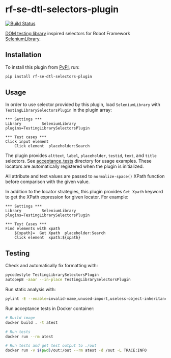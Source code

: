 # rf-se-dtl-selectors-plugin

[![Build Status](https://travis-ci.org/kangasta/rf-se-dtl-selectors-plugin.svg?branch=main)](https://travis-ci.org/kangasta/rf-se-dtl-selectors-plugin)

[DOM testing library](https://testing-library.com/) inspired selectors for Robot Framework [SeleniumLibrary](https://robotframework.org/SeleniumLibrary/).

## Installation

To install this plugin from [PyPI](https://pypi.org/project/rf-se-dtl-selectors-plugin/), run:

```bash
pip install rf-se-dtl-selectors-plugin
```

## Usage

In order to use selector provided by this plugin, load `SeleniumLibrary` with `TestingLibrarySelectorsPlugin` in the plugin array:

```robot
*** Settings ***
Library         SeleniumLibrary    plugins=TestingLibrarySelectorsPlugin

*** Test cases ***
Click input element
    Click element  placeholder:Search
```

The plugin provides `alttext`, `label`, `placeholder`, `testid`, `text`, and `title` selectors. See [acceptance_tests](./acceptance_tests) directory for usage examples. These locators are automatically registered when the plugin is initialized.

All attribute and text values are passed to `normalize-space()` XPath function before comparison with the given value.

In addition to the locator strategies, this plugin provides `Get Xpath` keyword to get the XPath expression for given locator. For example:

```robot
*** Settings ***
Library         SeleniumLibrary    plugins=TestingLibrarySelectorsPlugin

*** Test Cases ***
Find elements with xpath
    ${xpath}=  Get Xpath  placeholder:Search
    Click element  xpath:${xpath}
```

## Testing

Check and automatically fix formatting with:

```bash
pycodestyle TestingLibrarySelectorsPlugin
autopep8 -aaar --in-place TestingLibrarySelectorsPlugin
```

Run static analysis with:

```bash
pylint -E --enable=invalid-name,unused-import,useless-object-inheritance TestingLibrarySelectorsPlugin
```

Run acceptance tests in Docker container:

```bash
# Build image
docker build . -t atest

# Run tests
docker run --rm atest

# Run tests and get test output to ./out
docker run -v $(pwd)/out:/out --rm atest -d /out -L TRACE:INFO
```
